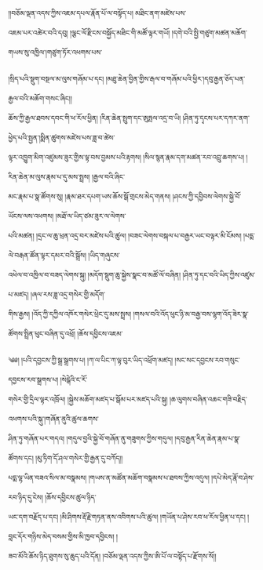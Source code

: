 ﻿  
།།བཅོམ་ལྡན་འདས་ཀྱིས་འཇམ་དཔལ་རྣོན་པོ་ལ་བསྟོད་པ། མཐིང་ནག་མཛེས་པས་  
འཇམ་པར་འཚེར་བའི་དབུ། །ལྕང་ལོ་རྫིངས་བསྐྱོད་མཐིང་གི་མཚོ་ལྟར་གཡོ། །དགེ་བའི་སྤྱི་གཙུག་མཚན་མཆོག་གཡས་སུ་འཁྱིལ་།གཙུག་ཏོར་འཕགས་པས་  
  
།སྲིད་པའི་སྡུག་བསྔལ་མ་ལུས་གཞོམ་པ་དང། །མཐུ་ཆེན་བྱིན་གྱིས་རྒལ་བ་གཞོམ་པའི་ཕྱིར་།དབུ་རྒྱན་ཅོད་པན་རྒྱལ་བའི་མཆོག་གསང་ཞིང།།  
ཆོས་ཀྱི་རྒྱལ་ཐབས་དབང་གི་ཕ་རོལ་ཕྱིན། །རིན་ཆེན་སྤུག་དང་ཨུཏྤལ་འདྲ་བ་ཡི། །ཤིན་ཏུ་དྭངས་པར་དཀར་ནག་ཕྱེད་པའི་སྤྱན་།སྨིན་ཚུགས་མཛེས་པས་ཟླ་བ་ཚེས་  
ལྟར་འཁྱུག་མིག་འཛུམས་ཟུར་གྱིས་ལྟ་བས་བྱམས་པའི་རྟགས། །སིལ་སྙན་རྣམ་དག་མཚན་རབ་འབྲུ་ཆགས་པ། །རིན་ཆེན་མ་ལུས་རྣམ་པ་དུ་མས་སྤྲས། །རྒྱལ་བའི་ཞིང་  
མང་རྣམ་པ་སྣ་ཚོགས་སུ། །རྣམ་ཐར་དཔག་ཡས་ཆོས་སྒོ་གྲངས་མེད་གནས། །ཤངས་ཀྱི་དབྱིབས་ལེགས་སྐྱེ་བོ་ཡོངས་ལས་འཕགས། །མཐོ་ལ་ཡིད་ཙམ་ཟུར་ལ་ལེགས་  
པའི་མཚན། །དྲང་ལ་ཆུ་ཕྲན་འདྲ་བར་མཛེས་པའི་ཚུལ། །བཟང་ལེགས་བསྐལ་པ་བརྒྱར་ཡང་བལྟར་མི་ངོམས། །པདྨ་ལེ་བརྒན་ཚོན་ལྟར་དམར་བའི་སྒྲོས། །ཡིད་གཞུངས་  
འཕེལ་བ་འཁྱིལ་བ་བཟད་ལེགས་སྐུ། །མདོག་སྡུག་ཆུ་སྐྱེས་སྣང་བ་མཚོ་ལོ་བཞིན། །ཤིན་ཏུ་དང་བའི་ཡིད་ཀྱིས་འཛུམ་པ་མཛད། །ཞལ་རས་ཟླ་འདྲ་གསེར་གྱི་མདོག་  
གིས་རྒྱས། །འོད་ཀྱི་དཀྱིལ་འཁོར་གསེར་ཕྲེང་དུ་མས་སྤྲས། །གསལ་བའི་འོད་ཕུང་ཉི་མ་བརྒྱ་བས་ལྷག་འོད་ཟེར་སྣ་ཚོགས་སྤྲིན་ཕུང་བཞིན་དུ་འཕྲོ། །ཆོས་དབྱིངས་འཇམ་  
  
  
༄༅། །པའི་དབྱངས་ཀྱི་སྒྲ་སྒྲགས་པ། །ཀ་ལ་པིང་ཀ་ལྟ་བུར་ཡིད་འཕྲོག་མཛད། །སང་སང་དབྱངས་རབ་གསུང་དབྱངས་རབ་སྒྲགས་པ། །སེངྒེའི་ང་རོ་  
གསེར་གྱི་དྲིལ་ལྟར་འཁྲོལ། །སྐྱེས་མཆོག་མཛད་པ་སྒོམ་པར་མཛད་པའི་སྐུ། །ཆ་ལུགས་བཞིན་འཆང་གཟི་བརྗིད་འཕགས་པའི་སྐུ་།གཞོན་ནུའི་ཚུལ་ཆགས་  
ཤིན་ཏུ་གཞོན་པར་གདའ། །གདུལ་བྱའི་སྐྱེ་བོ་གཞོན་ནུ་གཟུགས་ཀྱིས་གདུལ། །དབུ་རྒྱན་རིན་ཆེན་རྣམ་པ་སྣ་ཚོགས་དང། །མུ་ཏིག་དོ་ཤལ་གསེར་གྱི་རྒྱན་དུ་བཀོད།།  
པདྨ་ལྷ་ཡིན་བཟའ་སིལ་མ་བསྣམས། །གཡས་ན་མཚོན་མཆོག་བསྣམས་པ་ཐབས་ཀྱིས་འདུལ། །དཔེ་མེད་རྣོ་བ་ཤེས་རབ་ཉིད་དུ་ངེས། །ཆོས་དབྱིངས་ཚུལ་ཉིད་  
ཡང་དག་བརྗོད་པ་དང། །མི་ཤིགས་རྡོ་རྗེ་གཏན་ནས་འབིགས་པའི་ཚུལ། །གཡོན་པ་ཤེས་རབ་ཕ་རོལ་ཕྱིན་པ་དང། །བླང་དོར་གཉིས་མེད་བསམ་གྱིས་མི་ཁྱབ་དབྱིངས། །  
ཟབ་མོའི་ཆོས་ཉིད་ཐུགས་སུ་ཆུད་པའི་དོན། །བཅོམ་ལྡན་འདས་ཀྱིས་ཨི་པོ་ལ་བསྟོད་པ་རྫོགས་སོ།།  
